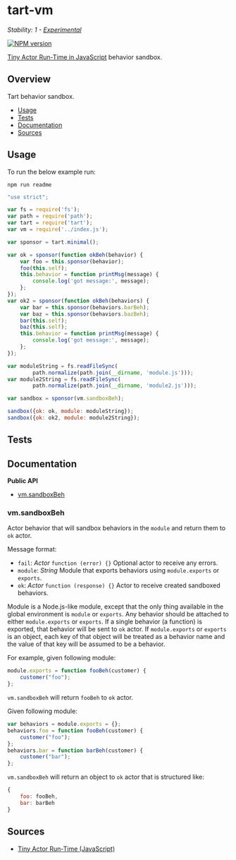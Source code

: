 # tart-vm

_Stability: 1 - [Experimental](https://github.com/tristanls/stability-index#stability-1---experimental)_

[![NPM version](https://badge.fury.io/js/tart-vm.png)](http://npmjs.org/package/tart-vm)

[Tiny Actor Run-Time in JavaScript](https://github.com/organix/tartjs) behavior sandbox.

## Overview

Tart behavior sandbox.

  * [Usage](#usage)
  * [Tests](#tests)
  * [Documentation](#documentation)
  * [Sources](#sources)

## Usage

To run the below example run:

    npm run readme

```javascript
"use strict";

var fs = require('fs');
var path = require('path');
var tart = require('tart');
var vm = require('../index.js');

var sponsor = tart.minimal();

var ok = sponsor(function okBeh(behavior) {
    var foo = this.sponsor(behavior);
    foo(this.self);
    this.behavior = function printMsg(message) {
        console.log('got message:', message);
    };
});
var ok2 = sponsor(function okBeh(behaviors) {
    var bar = this.sponsor(behaviors.barBeh);
    var baz = this.sponsor(behaviors.bazBeh);
    bar(this.self);
    baz(this.self);
    this.behavior = function printMsg(message) {
        console.log('got message:', message);
    };
});

var moduleString = fs.readFileSync(
        path.normalize(path.join(__dirname, 'module.js')));
var module2String = fs.readFileSync(
        path.normalize(path.join(__dirname, 'module2.js')));

var sandbox = sponsor(vm.sandboxBeh);

sandbox({ok: ok, module: moduleString});
sandbox({ok: ok2, module: module2String});

```

## Tests

## Documentation

**Public API**

  * [vm.sandboxBeh](#vmsandboxbeh)

### vm.sandboxBeh

Actor behavior that will sandbox behaviors in the `module` and return them to `ok` actor.

Message format:

  * `fail`: _Actor_ `function (error) {}` Optional actor to receive any errors.
  * `module`: _String_ Module that exports behaviors using `module.exports` or `exports`.
  * `ok`: _Actor_ `function (response) {}` Actor to receive created sandboxed behaviors.

Module is a Node.js-like module, except that the only thing available in the global environment is `module` or `exports`. Any behavior should be attached to either `module.exports` or `exports`. If a single behavior (a function) is exported, that behavior will be sent to `ok` actor. If `module.exports` or `exports` is an object, each key of that object will be treated as a behavior name and the value of that key will be assumed to be a behavior.

For example, given following module:

```javascript
module.exports = function fooBeh(customer) {
    customer("foo");
};
```

`vm.sandboxBeh` will return `fooBeh` to `ok` actor.

Given following module:

```javascript
var behaviors = module.exports = {};
behaviors.foo = function fooBeh(customer) {
    customer("foo");
};
behaviors.bar = function barBeh(customer) {
    customer("bar");
};
```

`vm.sandboxBeh` will return an object to `ok` actor that is structured like:

```javascript
{
    foo: fooBeh,
    bar: barBeh
}
```

## Sources

  * [Tiny Actor Run-Time (JavaScript)](https://github.com/organix/tartjs)

